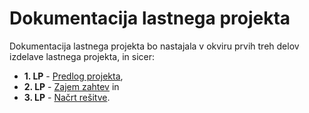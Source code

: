 # Dokumentacija lastnega projekta

Dokumentacija lastnega projekta bo nastajala v okviru prvih treh delov izdelave lastnega projekta, in sicer:

* **1. LP** - [Predlog projekta](predlog-projekta),
* **2. LP** - [Zajem zahtev](zajem-zahtev) in
* **3. LP** - [Načrt rešitve](nacrt).